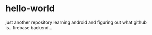 # hello-world
just another repository
learning android and figuring out 
what github is...firebase backend...
